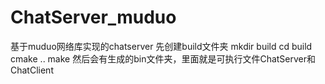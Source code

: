 # ChatServer_muduo
基于muduo网络库实现的chatserver
先创建build文件夹
mkdir build
cd build
cmake ..
make
然后会有生成的bin文件夹，里面就是可执行文件ChatServer和ChatClient
